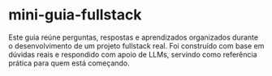 # mini-guia-fullstack
Este guia reúne perguntas, respostas e aprendizados organizados durante o desenvolvimento de um projeto fullstack real. Foi construído com base em dúvidas reais e respondido com apoio de LLMs, servindo como referência prática para quem está começando.
